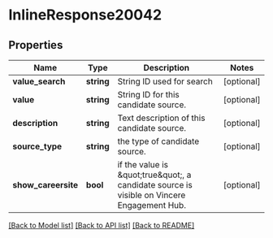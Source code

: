 # InlineResponse20042

## Properties
Name | Type | Description | Notes
------------ | ------------- | ------------- | -------------
**value_search** | **string** | String ID used for search | [optional] 
**value** | **string** | String ID for this candidate source. | [optional] 
**description** | **string** | Text description of this candidate source. | [optional] 
**source_type** | **string** | the type of candidate source. | [optional] 
**show_careersite** | **bool** | if the value is \&quot;true\&quot;, a candidate source is visible on Vincere Engagement Hub. | [optional] 

[[Back to Model list]](../../README.md#documentation-for-models) [[Back to API list]](../../README.md#documentation-for-api-endpoints) [[Back to README]](../../README.md)

